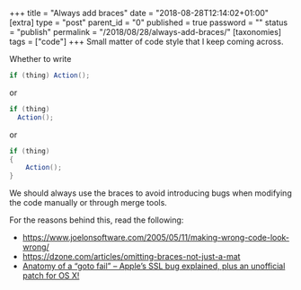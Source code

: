 +++
title = "Always add braces"
date = "2018-08-28T12:14:02+01:00"
[extra]
type = "post"
parent_id = "0"
published = true
password = ""
status = "publish"
permalink = "/2018/08/28/always-add-braces/"
[taxonomies]
tags = ["code"]
+++
Small matter of code style that I keep coming across.

Whether to write

```c#
if (thing) Action();
```

or

```c#
if (thing)
  Action();
```

or

```c#
if (thing)
{
	Action();
}
```

We should always use the braces to avoid introducing bugs when modifying the code manually or through merge tools.

For the reasons behind this, read the following:

* <https://www.joelonsoftware.com/2005/05/11/making-wrong-code-look-wrong/>
* <https://dzone.com/articles/omitting-braces-not-just-a-mat>
* [Anatomy of a “goto fail” – Apple’s SSL bug explained, plus an unofficial patch for OS X!](https://web.archive.org/web/20220406111833/https://nakedsecurity.sophos.com/2014/02/24/anatomy-of-a-goto-fail-apples-ssl-bug-explained-plus-an-unofficial-patch/)
